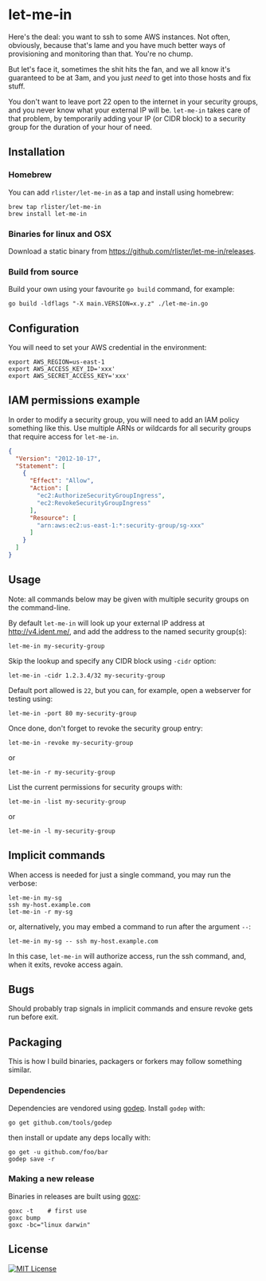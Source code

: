 # let-me-in

Here's the deal: you want to ssh to some AWS instances. Not often,
obviously, because that's lame and you have much better ways of
provisioning and monitoring than that. You're no chump.

But let's face it, sometimes the shit hits the fan, and we all know
it's guaranteed to be at 3am, and you just _need_ to get into those hosts
and fix stuff.

You don't want to leave port 22 open to the internet in your security
groups, and you never know what your external IP will be. `let-me-in`
takes care of that problem, by temporarily adding your IP (or CIDR
block) to a security group for the duration of your hour of need.

## Installation

### Homebrew

You can add `rlister/let-me-in` as a tap and install using homebrew:

```
brew tap rlister/let-me-in
brew install let-me-in
```

### Binaries for linux and OSX

Download a static binary from
https://github.com/rlister/let-me-in/releases.

### Build from source

Build your own using your favourite `go build` command, for example:

```
go build -ldflags "-X main.VERSION=x.y.z" ./let-me-in.go
```

## Configuration

You will need to set your AWS credential in the environment:

```
export AWS_REGION=us-east-1
export AWS_ACCESS_KEY_ID='xxx'
export AWS_SECRET_ACCESS_KEY='xxx'
```

## IAM permissions example

In order to modify a security group, you will need to add an IAM
policy something like this. Use multiple ARNs or wildcards for all
security groups that require access for `let-me-in`.

```json
{
  "Version": "2012-10-17",
  "Statement": [
    {
      "Effect": "Allow",
      "Action": [
        "ec2:AuthorizeSecurityGroupIngress",
        "ec2:RevokeSecurityGroupIngress"
      ],
      "Resource": [
        "arn:aws:ec2:us-east-1:*:security-group/sg-xxx"
      ]
    }
  ]
}
```

## Usage

Note: all commands below may be given with multiple security groups on
the command-line.

By default `let-me-in` will look up your external IP address at
http://v4.ident.me/, and add the address to the named security group(s):

```
let-me-in my-security-group
```

Skip the lookup and specify any CIDR block using `-cidr` option:

```
let-me-in -cidr 1.2.3.4/32 my-security-group
```

Default port allowed is `22`, but you can, for example, open a
webserver for testing using:

```
let-me-in -port 80 my-security-group
```

Once done, don't forget to revoke the security group entry:

```
let-me-in -revoke my-security-group
```

or

```
let-me-in -r my-security-group
```

List the current permissions for security groups with:

```
let-me-in -list my-security-group
```

or

```
let-me-in -l my-security-group
```

## Implicit commands

When access is needed for just a single command, you may run the
verbose:

```
let-me-in my-sg
ssh my-host.example.com
let-me-in -r my-sg
```

or, alternatively, you may embed a command to run after the argument
`--`:

```
let-me-in my-sg -- ssh my-host.example.com
```

In this case, `let-me-in` will authorize access, run the ssh
command, and, when it exits, revoke access again.

## Bugs

Should probably trap signals in implicit commands and ensure revoke
gets run before exit.

## Packaging

This is how I build binaries, packagers or forkers may follow
something similar.

### Dependencies

Dependencies are vendored using
[godep](https://github.com/tools/godep). Install `godep` with:

```
go get github.com/tools/godep
```

then install or update any deps locally with:

```
go get -u github.com/foo/bar
godep save -r
```

### Making a new release

Binaries in releases are built using
[goxc](https://github.com/laher/goxc):

```
goxc -t    # first use
goxc bump
goxc -bc="linux darwin"
```

## License

[![MIT License](http://img.shields.io/badge/license-MIT-blue.svg?style=flat)](LICENSE)

